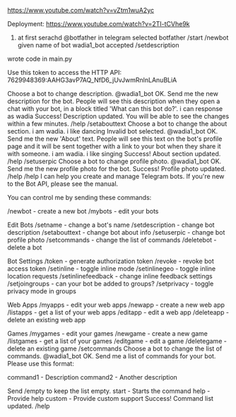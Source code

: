 https://www.youtube.com/watch?v=vZtm1wuA2yc


Deployment:
https://www.youtube.com/watch?v=2TI-tCVhe9k

1. at first serachd @botfather in telegram
selected botfather
/start
/newbot
given name of bot
wadia1_bot accepted 
/setdescription

wrote code in main.py

Use this token to access the HTTP API:
7629948369:AAHG3avP7AQ_NfD6_jUvJwmRnlnLAnuBLiA

Choose a bot to change description.
@wadia1_bot
OK. Send me the new description for the bot. People will see this description when they open a chat with your bot, in a block titled 'What can this bot do?'.
i can response as wadia
Success! Description updated. You will be able to see the changes within a few minutes. /help
/setabouttext
Choose a bot to change the about section.
i am wadia. i like dancing
Invalid bot selected.
@wadia1_bot
OK. Send me the new 'About' text. People will see this text on the bot's profile page and it will be sent together with a link to your bot when they share it with someone.
i am wadia.  i like singing
Success! About section updated. /help
/setuserpic
Choose a bot to change profile photo.
@wadia1_bot
OK. Send me the new profile photo for the bot.
Success! Profile photo updated. /help
/help
I can help you create and manage Telegram bots. If you're new to the Bot API, please see the manual.

You can control me by sending these commands:

/newbot - create a new bot
/mybots - edit your bots

Edit Bots
/setname - change a bot's name
/setdescription - change bot description
/setabouttext - change bot about info
/setuserpic - change bot profile photo
/setcommands - change the list of commands
/deletebot - delete a bot

Bot Settings
/token - generate authorization token
/revoke - revoke bot access token
/setinline - toggle inline mode
/setinlinegeo - toggle inline location requests
/setinlinefeedback - change inline feedback settings
/setjoingroups - can your bot be added to groups?
/setprivacy - toggle privacy mode in groups

Web Apps
/myapps - edit your web apps
/newapp - create a new web app
/listapps - get a list of your web apps
/editapp - edit a web app
/deleteapp - delete an existing web app

Games
/mygames - edit your games
/newgame - create a new game
/listgames - get a list of your games
/editgame - edit a game
/deletegame - delete an existing game
/setcommands
Choose a bot to change the list of commands.
@wadia1_bot
OK. Send me a list of commands for your bot. Please use this format:

command1 - Description
command2 - Another description

Send /empty to keep the list empty.
start - Starts the command
help - Provide help
custom - Provide custom support
Success! Command list updated. /help